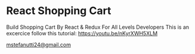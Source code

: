 # React Shopping Cart 
Build Shopping Cart By React & Redux For All Levels Developers
This is an excercice follow this tutorial:
https://youtu.be/nKyrXWH5XLM  


mstefanutti24@gmail.com